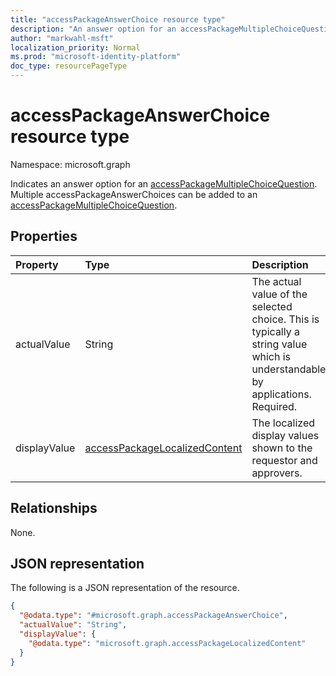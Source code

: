 ```yaml
---
title: "accessPackageAnswerChoice resource type"
description: "An answer option for an accessPackageMultipleChoiceQuestion."
author: "markwahl-msft"
localization_priority: Normal
ms.prod: "microsoft-identity-platform"
doc_type: resourcePageType
---
```


# accessPackageAnswerChoice resource type

Namespace: microsoft.graph

Indicates an answer option for an [accessPackageMultipleChoiceQuestion](../resources/accesspackagemultiplechoicequestion.md). Multiple accessPackageAnswerChoices can be added to an [accessPackageMultipleChoiceQuestion](../resources/accesspackagemultiplechoicequestion.md).

## Properties
|Property|Type|Description|
|:---|:---|:---|
|actualValue|String|The actual value of the selected choice. This is typically a string value which is understandable by applications. Required. |
|displayValue|[accessPackageLocalizedContent](../resources/accesspackagelocalizedcontent.md)|The localized display values shown to the requestor and approvers.|Yes|No|

## Relationships
None.

## JSON representation
The following is a JSON representation of the resource.
<!-- {
  "blockType": "resource",
  "@odata.type": "microsoft.graph.accessPackageAnswerChoice"
}
-->
``` json
{
  "@odata.type": "#microsoft.graph.accessPackageAnswerChoice",
  "actualValue": "String",
  "displayValue": {
    "@odata.type": "microsoft.graph.accessPackageLocalizedContent"
  }
}
```
